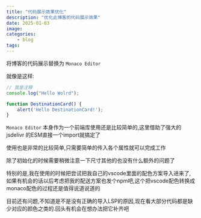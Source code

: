 ```yaml
---
title: "代码展示效果优化"
description: "优化此博客的代码展示效果"
date: 2025-01-03
image:
categories:
    - blog
tags:
---
```


将博客的代码展示替换为 `Monaco Editor`

就像是这样:

``` javascript
// 我是注释
console.log("Hello Wolrd");
```

``` typescript
function DestinationCard() {
    alert('Hello DestinationCard!');
}
```

`Monaco Editor` 本身作为一个前端库使用还是比较简单的,这里借助了强大的 jsdelivr 的ESM直接一个import就搞定了

使用也是非常的比较简单,只需要简单的传入各个属性就可以完成工作

除了初始化的时候需要稍微注意一下尺寸其他的也没有什么额外的问题了

特别的是,我在使用的时候把尝试把我自己的vscode里面的配色方案导入进来了,如果有机会的话以后考虑把我的配送方案也发个npm吧,这个把vscode配色转换成monaco配色的过程还是值得说道说道的

目前还有问题,不知道是不是没有正确的导入LSP的原因,现在看大部分代码都是缺少对应的颜色之类的.回头有机会在想办法把它补齐吧
